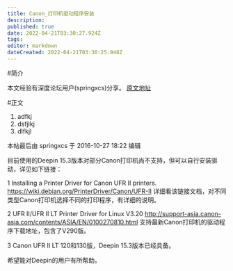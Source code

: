 ```yaml
---
title: Canon_打印机驱动程序安装
description: 
published: true
date: 2022-04-21T03:30:27.924Z
tags: 
editor: markdown
dateCreated: 2022-04-21T03:30:25.948Z
---
```


#简介

本文经验有深度论坛用户(springxcs)分享。
[原文地址](https://bbs.deepin.org/forum.php?mod=viewthread&tid=44975)

#正文


1. adfkj
2. dsfjlkj
3. dlfkjl

本帖最后由 springxcs 于 2016-10-27 18:22 编辑


目前使用的Deepin 15.3版本对部分Canon打印机尚不支持，但可以自行安装驱动，详见如下链接：

1  Installing a Printer Driver for Canon UFR II printers.   https://wiki.debian.org/PrinterDriver/Canon/UFR-II    详细看该链接文档，对不同类型Canon打印机选择不同的打印程序，有详细的说明。

2  UFR II/UFR II LT Printer Driver for Linux V3.20 http://support-asia.canon-asia.com/contents/ASIA/EN/0100270810.html    支持最新Canon打印机的驱动程序下载地址，包含了V290版。

3  Canon UFR II LT 120和130版，Deepin 15.3版本已经具备。

希望能对Deepin的用户有所帮助。
